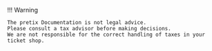 !!! Warning 

    The pretix Documentation is not legal advice. 
    Please consult a tax advisor before making decisions. 
    We are not responsible for the correct handling of taxes in your ticket shop. 